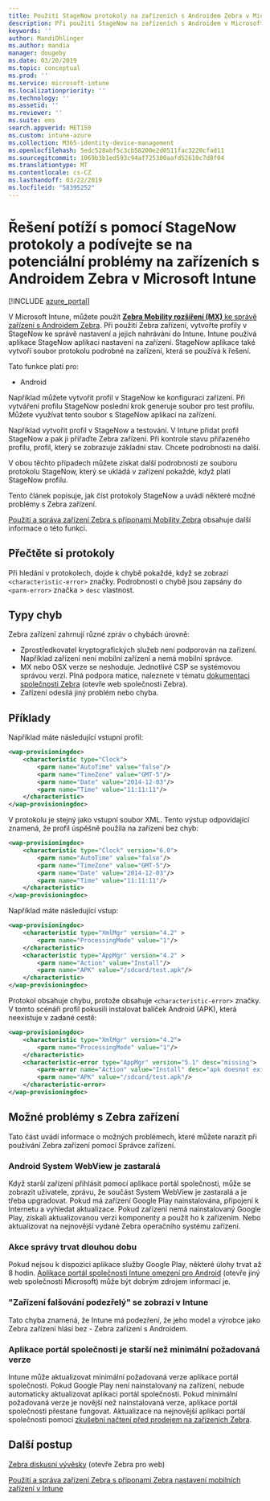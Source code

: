 ```yaml
---
title: Použití StageNow protokoly na zařízeních s Androidem Zebra v Microsoft Intune – Azure | Dokumentace Microsoftu
description: Při použití StageNow na zařízeních s Androidem v Microsoft Intune, naleznete v tématu běžné problémy a jejich řešení. Také zjistěte, jak získat protokoly a podívejte se na příklady toho, jak číst protokoly úspěchu nebo chyby.
keywords: ''
author: MandiOhlinger
ms.author: mandia
manager: dougeby
ms.date: 03/20/2019
ms.topic: conceptual
ms.prod: ''
ms.service: microsoft-intune
ms.localizationpriority: ''
ms.technology: ''
ms.assetid: ''
ms.reviewer: ''
ms.suite: ems
search.appverid: MET150
ms.custom: intune-azure
ms.collection: M365-identity-device-management
ms.openlocfilehash: 5edc528abf5c3cb58200e2d0511fac3220cfad11
ms.sourcegitcommit: 1069b3b1ed593c94af725300aafd52610c7d8f04
ms.translationtype: MT
ms.contentlocale: cs-CZ
ms.lasthandoff: 03/22/2019
ms.locfileid: "58395252"
---
```

# <a name="use-stagenow-logs-to-troubleshoot-and-see-potential-issues-on-android-zebra-devices-in-microsoft-intune"></a>Řešení potíží s pomocí StageNow protokoly a podívejte se na potenciální problémy na zařízeních s Androidem Zebra v Microsoft Intune

[!INCLUDE [azure_portal](./includes/azure_portal.md)]

V Microsoft Intune, můžete použít [ **Zebra Mobility rozšíření (MX)** ke správě zařízení s Androidem Zebra](android-zebra-mx-overview.md). Při použití Zebra zařízení, vytvořte profily v StageNow ke správě nastavení a jejich nahrávání do Intune. Intune používá aplikace StageNow aplikaci nastavení na zařízení. StageNow aplikace také vytvoří soubor protokolu podrobné na zařízení, která se používá k řešení.

Tato funkce platí pro:

- Android

Například můžete vytvořit profil v StageNow ke konfiguraci zařízení. Při vytváření profilu StageNow poslední krok generuje soubor pro test profilu. Můžete využívat tento soubor s StageNow aplikací na zařízení.

Například vytvořit profil v StageNow a testování. V Intune přidat profil StageNow a pak ji přiřaďte Zebra zařízení. Při kontrole stavu přiřazeného profilu, profil, který se zobrazuje základní stav. Chcete podrobnosti na další.

V obou těchto případech můžete získat další podrobnosti ze souboru protokolu StageNow, který se ukládá v zařízení pokaždé, když platí StageNow profilu.

Tento článek popisuje, jak číst protokoly StageNow a uvádí některé možné problémy s Zebra zařízení.

[Použití a správa zařízení Zebra s příponami Mobility Zebra](android-zebra-mx-overview.md) obsahuje další informace o této funkci.

## <a name="read-the-logs"></a>Přečtěte si protokoly

Při hledání v protokolech, dojde k chybě pokaždé, když se zobrazí `<characteristic-error>` značky. Podrobnosti o chybě jsou zapsány do `<parm-error>` značka > `desc` vlastnost.

## <a name="error-types"></a>Typy chyb

Zebra zařízení zahrnují různé zpráv o chybách úrovně:

- Zprostředkovatel kryptografických služeb není podporován na zařízení. Například zařízení není mobilní zařízení a nemá mobilní správce.
- MX nebo OSX verze se neshoduje. Jednotlivé CSP se systémovou správou verzí. Plná podpora matice, naleznete v tématu [dokumentaci společnosti Zebra](http://techdocs.zebra.com/mx/) (otevře web společnosti Zebra).
- Zařízení odesílá jiný problém nebo chyba.

## <a name="examples"></a>Příklady

Například máte následující vstupní profil:

```xml
<wap-provisioningdoc>
    <characteristic type="Clock">
        <parm name="AutoTime" value="false"/>
        <parm name="TimeZone" value="GMT-5"/>
        <parm name="Date" value="2014-12-03"/>
        <parm name="Time" value="11:11:11"/>
    </characteristic>
</wap-provisioningdoc>
```

V protokolu je stejný jako vstupní soubor XML. Tento výstup odpovídající znamená, že profil úspěšně použila na zařízení bez chyb:

```xml
<wap-provisioningdoc>
    <characteristic type="Clock" version="6.0">
        <parm name="AutoTime" value="false"/>
        <parm name="TimeZone" value="GMT-5"/>
        <parm name="Date" value="2014-12-03"/>
        <parm name="Time" value="11:11:11"/>
    </characteristic>
</wap-provisioningdoc>
```

Například máte následující vstup:

```xml
<wap-provisioningdoc>
    <characteristic type="XmlMgr" version="4.2" >
        <parm name="ProcessingMode" value="1"/>
    </characteristic>
    <characteristic type="AppMgr" version="4.2" >
        <parm name="Action" value="Install"/>
        <parm name="APK" value="/sdcard/test.apk"/>
    </characteristic>
</wap-provisioningdoc>
```

Protokol obsahuje chybu, protože obsahuje `<characteristic-error>` značky. V tomto scénáři profil pokusili instalovat balíček Android (APK), která neexistuje v zadané cestě:

```xml
<wap-provisioningdoc>
    <characteristic type="XmlMgr" version="4.2">
        <parm name="ProcessingMode" value="1"/>
    </characteristic>
    <characteristic-error type="AppMgr" version="5.1" desc="missing">
        <parm-error name="Action" value="Install" desc="apk doesnot exist in the path"/>
        <parm name="APK" value="/sdcard/test.apk"/>
    </characteristic-error>
</wap-provisioningdoc>
```

## <a name="potential-issues-with-zebra-devices"></a>Možné problémy s Zebra zařízení

Tato část uvádí informace o možných problémech, které můžete narazit při používání Zebra zařízení pomocí Správce zařízení.

### <a name="android-system-webview-is-out-of-date"></a>Android System WebView je zastaralá

Když starší zařízení přihlásit pomocí aplikace portál společnosti, může se zobrazit uživatele, zprávu, že součást System WebView je zastaralá a je třeba upgradovat. Pokud má zařízení Google Play nainstalována, připojení k Internetu a vyhledat aktualizace. Pokud zařízení nemá nainstalovaný Google Play, získali aktualizovanou verzi komponenty a použít ho k zařízením. Nebo aktualizovat na nejnovější vydané Zebra operačního systému zařízení.

### <a name="management-actions-take-a-long-time"></a>Akce správy trvat dlouhou dobu

Pokud nejsou k dispozici aplikace služby Google Play, některé úlohy trvat až 8 hodin. [Aplikace portál společnosti Intune omezení pro Android](https://support.microsoft.com/help/3211588/limitations-of-intune-company-portal-app-for-android-in-china) (otevře jiný web společnosti Microsoft) může být dobrým zdrojem informací je.

### <a name="device-spoofing-suspected-shows-in-intune"></a>"Zařízení falšování podezřelý" se zobrazí v Intune

Tato chyba znamená, že Intune má podezření, že jeho model a výrobce jako Zebra zařízení hlásí bez - Zebra zařízení s Androidem.

### <a name="company-portal-app-is-older-than-minimum-required-version"></a>Aplikace portál společnosti je starší než minimální požadovaná verze

Intune může aktualizovat minimální požadovaná verze aplikace portál společnosti. Pokud Google Play není nainstalovaný na zařízení, nebude automaticky aktualizovat aplikaci portál společnosti. Pokud minimální požadovaná verze je novější než nainstalovaná verze, aplikace portál společnosti přestane fungovat. Aktualizace na nejnovější aplikaci portál společnosti pomocí [zkušební načtení před prodejem na zařízeních Zebra](android-zebra-mx-overview.md#sideload-the-company-portal-app).

## <a name="next-steps"></a>Další postup

[Zebra diskusní vývěsky](https://developer.zebra.com/community/home/discussions) (otevře Zebra pro web)

[Použití a správa zařízení Zebra s příponami Zebra nastavení mobilních zařízení v Intune](android-zebra-mx-overview.md)
